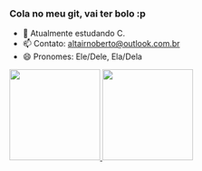### Cola no meu git, vai ter bolo :p

- 🌱 Atualmente estudando C.
- 📫 Contato: altairnoberto@outlook.com.br
- 😄 Pronomes: Ele/Dele, Ela/Dela

<div>
  <a href="https://github.com/RavenousII">
  <img height="160em" src="https://github-readme-stats.vercel.app/api?username=RavenousII&show_icons=true&theme=light&include_all_commits=true&count_private=true"/>
  <img height="160em" src="https://github-readme-stats.vercel.app/api/top-langs/?username=RavenousII&layout=compact&langs_count=7&theme=light"/>
</div>
